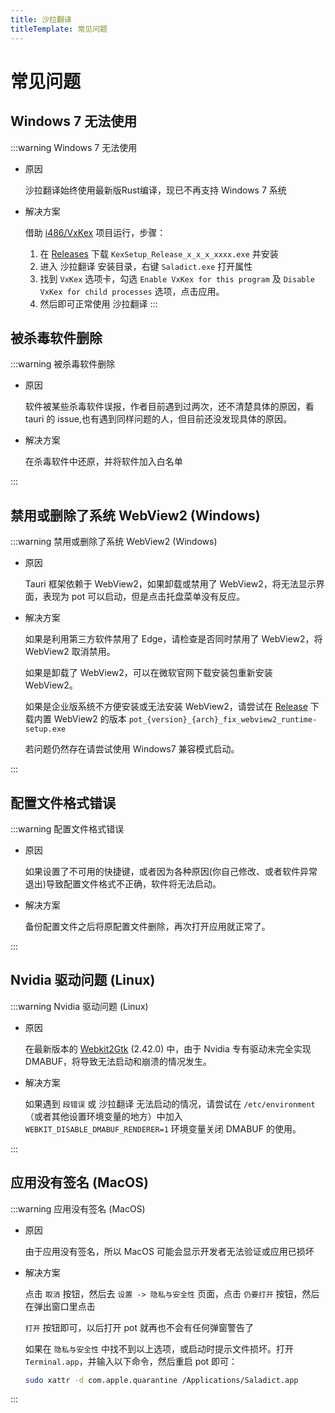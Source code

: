 ```yaml
---
title: 沙拉翻译
titleTemplate: 常见问题
---
```


# 常见问题

## Windows 7 无法使用

:::warning Windows 7 无法使用

- 原因

  沙拉翻译始终使用最新版Rust编译，现已不再支持 Windows 7 系统

- 解决方案

  借助 [i486/VxKex](https://github.com/i486/VxKex) 项目运行，步骤：
  1. 在 [Releases](https://github.com/i486/VxKex/releases) 下载 `KexSetup_Release_x_x_x_xxxx.exe` 并安装
  2. 进入 沙拉翻译 安装目录，右键 `Saladict.exe` 打开属性
  3. 找到 `VxKex` 选项卡，勾选 `Enable VxKex for this program` 及 `Disable VxKex for child processes` 选项，点击应用。
  4. 然后即可正常使用 沙拉翻译
:::

## 被杀毒软件删除

:::warning 被杀毒软件删除

- 原因

  软件被某些杀毒软件误报，作者目前遇到过两次，还不清楚具体的原因，看 tauri 的 issue,也有遇到同样问题的人，但目前还没发现具体的原因。

- 解决方案

  在杀毒软件中还原，并将软件加入白名单

:::

## 禁用或删除了系统 WebView2 (Windows)

:::warning 禁用或删除了系统 WebView2 (Windows)

- 原因

  Tauri 框架依赖于 WebView2，如果卸载或禁用了 WebView2，将无法显示界面，表现为 pot 可以启动，但是点击托盘菜单没有反应。

- 解决方案

  如果是利用第三方软件禁用了 Edge，请检查是否同时禁用了 WebView2，将 WebView2 取消禁用。

  如果是卸载了 WebView2，可以在微软官网下载安装包重新安装 WebView2。

  如果是企业版系统不方便安装或无法安装 WebView2，请尝试在 [Release](https://github.com/allentown521/沙拉翻译/releases/latest) 下载内置 WebView2 的版本 `pot_{version}_{arch}_fix_webview2_runtime-setup.exe`

  若问题仍然存在请尝试使用 Windows7 兼容模式启动。

:::

## 配置文件格式错误

:::warning 配置文件格式错误

- 原因

  如果设置了不可用的快捷键，或者因为各种原因(你自己修改、或者软件异常退出)导致配置文件格式不正确，软件将无法启动。

- 解决方案

  备份配置文件之后将原配置文件删除，再次打开应用就正常了。

:::

## Nvidia 驱动问题 (Linux)

:::warning Nvidia 驱动问题 (Linux)

- 原因

  在最新版本的 [Webkit2Gtk](https://archlinux.org/packages/extra/x86_64/webkit2gtk) (2.42.0) 中，由于 Nvidia 专有驱动未完全实现 DMABUF，将导致无法启动和崩溃的情况发生。

- 解决方案

  如果遇到 `段错误` 或 沙拉翻译 无法启动的情况，请尝试在 `/etc/environment` （或者其他设置环境变量的地方）中加入 `WEBKIT_DISABLE_DMABUF_RENDERER=1` 环境变量关闭 DMABUF 的使用。

:::

## 应用没有签名 (MacOS)

:::warning 应用没有签名 (MacOS)

- 原因

  由于应用没有签名，所以 MacOS 可能会显示开发者无法验证或应用已损坏

- 解决方案

  点击 `取消` 按钮，然后去 `设置 -> 隐私与安全性` 页面，点击 `仍要打开` 按钮，然后在弹出窗口里点击

  `打开` 按钮即可，以后打开 pot 就再也不会有任何弹窗警告了

  如果在 `隐私与安全性` 中找不到以上选项，或启动时提示文件损坏。打开 `Terminal.app`，并输入以下命令，然后重启 pot 即可：

  ```bash
  sudo xattr -d com.apple.quarantine /Applications/Saladict.app
  ```

:::
